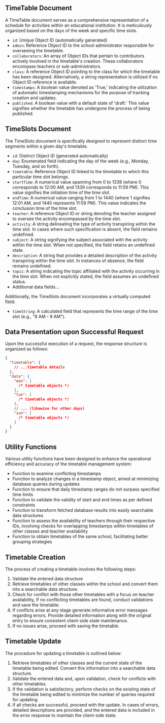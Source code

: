 ## TimeTable Document

A TimeTable document serves as a comprehensive representation of a schedule for activities within an educational institution. It is meticulously organized based on the days of the week and specific time slots.

- `id`: Unique Object ID (automatically generated)
- `admin`: Reference Object ID to the school administrator responsible for overseeing the timetable.
- `collaborators`: An array of Object IDs that pertain to contributors actively involved in the timetable's creation. These collaborators encompass teachers or sub-administrators.
- `class`: A reference Object ID pointing to the class for which the timetable has been designed. Alternatively, a string representation is utilized if no Object ID reference is available.
- `timestamps`: A boolean value denoted as 'True,' indicating the utilization of automatic timestamping mechanisms for the purpose of tracking creation and updates.
- `published`: A boolean value with a default state of 'draft.' This value signifies whether the timetable has undergone the process of being published.

## TimeSlots Document

The TimeSlots document is specifically designed to represent distinct time segments within a given day's timetable.

- `id`: Distinct Object ID (generated automatically)
- `day`: Enumerated field indicating the day of the week (e.g., Monday, Tuesday, and so forth).
- `timetable`: Reference Object ID linked to the timetable to which this particular time slot belongs.
- `startTime`: A numerical value spanning from 0 to 1339 (where 0 corresponds to 12:00 AM, and 1339 corresponds to 11:59 PM). This value signifies the initiation time of the time slot.
- `endTime`: A numerical value ranging from 1 to 1440 (where 1 signifies 12:01 AM, and 1440 represents 11:59 PM). This value indicates the conclusion time of the time slot.
- `teacher`: A reference Object ID or string denoting the teacher assigned to oversee the activity encompassed by the time slot.
- `activity`: A string delineating the type of activity transpiring within the time slot. In cases where such specification is absent, the field remains undefined.
- `subject`: A string signifying the subject associated with the activity within the time slot. When not specified, the field retains an undefined state.
- `description`: A string that provides a detailed description of the activity transpiring within the time slot. In instances of absence, the field remains undefined.
- `topic`: A string indicating the topic affiliated with the activity occurring in the time slot. When not explicitly stated, the field assumes an undefined status.
- Additional data fields...

Additionally, the TimeSlots document incorporates a virtually computed field:

- `timeString`: A calculated field that represents the time range of the time slot (e.g., "8 AM - 9 AM").

## Data Presentation upon Successful Request

Upon the successful execution of a request, the response structure is organized as follows:

```json
{
  "timetable": {
    // ...timetable details
  },
  "data": {
    "mon": [
      /* timetable objects */
    ],
    "tue": [
      /* timetable objects */
    ],
    // ... (likewise for other days)
    "sun": [
      /* timetable objects */
    ]
  }
}
```

## Utility Functions

Various utility functions have been designed to enhance the operational efficiency and accuracy of the timetable management system:

- Function to examine conflicting timestamps
- Function to analyze changes in a timestamp object, aimed at minimizing database queries during updates
- Function to ensure that daily timestamp ranges do not surpass specified time limits
- Function to validate the validity of start and end times as per defined constraints
- Function to transform fetched database results into easily searchable data structures
- Function to assess the availability of teachers through their respective IDs, involving checks for overlapping timestamps within timetables of other classes and teacher availability
- Function to obtain timetables of the same school, facilitating better grouping strategies

## Timetable Creation

The process of creating a timetable involves the following steps:

1. Validate the entered data structure
2. Retrieve timetables of other classes within the school and convert them into a searchable data structure.
3. Check for conflict with those other timetables with a focus on teacher availability, If no conflicting timetables are found, conduct validations and save the timetable.
4. If conflicts arise at any stage generate informative error messages regarding errors. Provide detailed information along with the original entry to ensure consistent client-side state maintenance.
5. If no issues arise, proceed with saving the timetable.

## Timetable Update

The procedure for updating a timetable is outlined below:

1. Retrieve timetables of other classes and the current state of the timetable being edited. Convert this information into a searchable data structure.
2. Validate the entered data and, upon validation, check for conflicts with other timetables.
3. If the validation is satisfactory, perform checks on the existing state of the timetable being edited to minimize the number of queries required for updating.
4. If all checks are successful, proceed with the update. In cases of errors, detailed descriptions are provided, and the entered data is included in the error response to maintain the client-side state.

